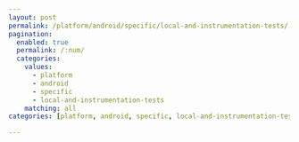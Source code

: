 ```yaml
---
layout: post
permalink: /platform/android/specific/local-and-instrumentation-tests/
pagination: 
  enabled: true
  permalink: /:num/
  categories:
    values:
      - platform
      - android
      - specific
      - local-and-instrumentation-tests
    matching: all
categories: [platform, android, specific, local-and-instrumentation-tests]

---
```


